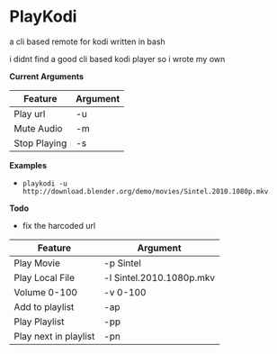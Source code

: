 # PlayKodi #
a cli based remote for kodi
written in bash

i didnt find a good cli based kodi player so i wrote my own

**Current Arguments**

| Feature       |    Argument   |
| ------------- | ------------- |
| Play url     | -u             | 
| Mute Audio   | -m             |
| Stop Playing | -s             |

**Examples**

* `playkodi -u http://download.blender.org/demo/movies/Sintel.2010.1080p.mkv`

**Todo**

* fix the harcoded url

| Feature               |       Argument           |
| --------------------- | ------------------------ |
| Play Movie            | -p Sintel                | 
| Play Local File       | -l Sintel.2010.1080p.mkv |
| Volume 0-100          | -v 0-100                 |
| Add to playlist       | -ap                      |
| Play Playlist         | -pp                      |
| Play next in playlist | -pn                      |
